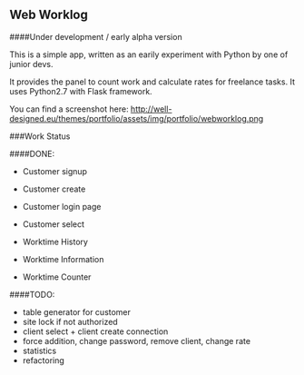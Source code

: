Web Worklog
--------------

####Under development / early alpha version

This is a simple app, written as an earily experiment with Python by one of junior devs.

It provides the panel to count work and calculate rates for freelance tasks. It uses Python2.7 with Flask framework.

You can find a screenshot here:
http://well-designed.eu/themes/portfolio/assets/img/portfolio/webworklog.png


###Work Status

####DONE:
- Customer signup
- Customer create
- Customer login page

- Customer select
- Worktime History
- Worktime Information
- Worktime Counter


####TODO:
- table generator for customer
- site lock if not authorized
- client select + client create connection
- force addition, change password, remove client, change rate
- statistics
- refactoring